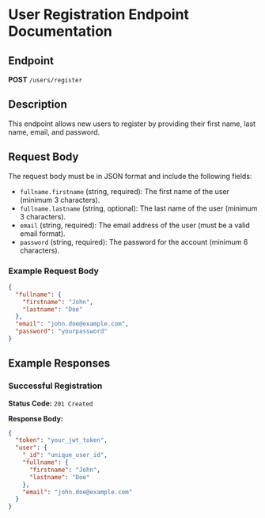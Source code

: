# User Registration Endpoint Documentation

## Endpoint

**POST** `/users/register`

## Description

This endpoint allows new users to register by providing their first name, last name, email, and password.

## Request Body

The request body must be in JSON format and include the following fields:

- `fullname.firstname` (string, required): The first name of the user (minimum 3 characters).
- `fullname.lastname` (string, optional): The last name of the user (minimum 3 characters).
- `email` (string, required): The email address of the user (must be a valid email format).
- `password` (string, required): The password for the account (minimum 6 characters).

### Example Request Body

```json
{
  "fullname": {
    "firstname": "John",
    "lastname": "Doe"
  },
  "email": "john.doe@example.com",
  "password": "yourpassword"
}
```

## Example Responses

### Successful Registration

**Status Code:** `201 Created`

**Response Body:**

```json
{
  "token": "your_jwt_token",
  "user": {
    "_id": "unique_user_id",
    "fullname": {
      "firstname": "John",
      "lastname": "Doe"
    },
    "email": "john.doe@example.com"
  }
}
```